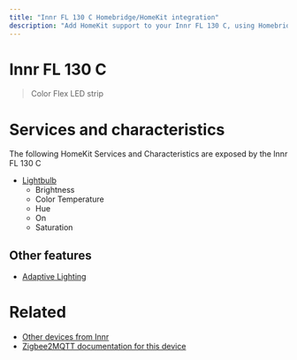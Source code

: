 ```yaml
---
title: "Innr FL 130 C Homebridge/HomeKit integration"
description: "Add HomeKit support to your Innr FL 130 C, using Homebridge, Zigbee2MQTT and homebridge-z2m."
---
```

<!---
This file has been GENERATED using src/docgen/docgen.ts
DO NOT EDIT THIS FILE MANUALLY!
-->
# Innr FL 130 C
> Color Flex LED strip


# Services and characteristics
The following HomeKit Services and Characteristics are exposed by
the Innr FL 130 C

* [Lightbulb](../../light.md)
  * Brightness
  * Color Temperature
  * Hue
  * On
  * Saturation

## Other features
* [Adaptive Lighting](../../light.md)

# Related
* [Other devices from Innr](../index.md#innr)
* [Zigbee2MQTT documentation for this device](https://www.zigbee2mqtt.io/devices/FL_130_C.html)